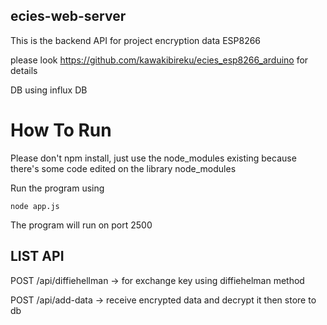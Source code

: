 ## ecies-web-server
This is the backend API for project encryption data ESP8266

please look https://github.com/kawakibireku/ecies_esp8266_arduino for details

DB using influx DB

# How To Run

Please don't npm install, just use the node_modules existing because there's some code edited on the library node_modules

Run the program using 

```
node app.js
```

The program will run on port 2500

## LIST API

POST /api/diffiehellman -> for exchange key using diffiehelman method

POST /api/add-data -> receive encrypted data and decrypt it then store to db
